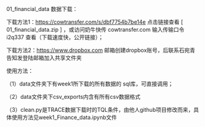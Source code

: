 01_financial_data 数据下载：

下载方法1：https://cowtransfer.com/s/dbf7754b7be14e 点击链接查看 [ 01_financial_data.zip ] ，或访问奶牛快传 cowtransfer.com 输入传输口令 i2q337 查看（下载速度快，公开链接）；

下载方法2：https://www.dropbox.com  邮箱创建dropbox账号，后联系石宛青告知发登陆邮箱加入共享文件夹

使用方法：

（1）data文件夹下有week1所下载的所有数据的 sql库，可直接调用；

（2）data文件夹下csv_exports内含有所有csv数据格式

（3）clean.py是TRACE数据下载时的TQL条件，由他人github项目修改而来，具体使用方法见week1_Finance_data.ipynb文件
